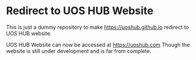 # Redirect to UOS HUB Website

This is just a dummy repository to make https://uoshub.github.io redirect to UOS HUB website.

UOS HUB Website can now be accessed at https://uoshub.com
Though the website is still under development and is far from complete.
